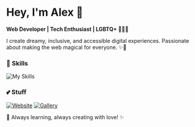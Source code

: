 # Hey, I'm Alex 💖

**Web Developer | Tech Enthusiast | LGBTQ+ 🌸🏳️‍🌈**

I create dreamy, inclusive, and accessible digital experiences. Passionate about making the web magical for everyone. ✨💫

### 🌸 Skills

![My Skills](https://skillicons.dev/icons?i=html,css,js,react,nextjs,tailwind,figma,git,github,python&theme=softpink)

### 💕 Stuff
[![Website](https://img.shields.io/badge/-Website-ff79c6?style=for-the-badge&logo=Google-Chrome&logoColor=white)](https://sweat.rocks)
[![Gallery](https://img.shields.io/badge/-Gallery-ffb6c1?style=for-the-badge&logo=Google-Photos&logoColor=white)](https://gallery.sweat.rocks)

🌷 Always learning, always creating with love! ✨



